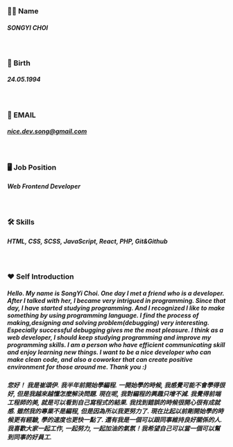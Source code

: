 ### 👩🏻 Name
##### SONGYI CHOI
</br>

### 🎂 Birth 
##### 24.05.1994
</br>



### 📧 EMAIL 
##### nice.dev.song@gmail.com
</br>



### 🖥 Job Position 
##### Web Frontend Developer
</br>



### 🛠 Skills 
##### HTML, CSS, SCSS, JavaScript, React, PHP, Git&Github
</br>



### ❤️ Self Introduction 
##### Hello. My name is SongYi Choi. One day I met a friend who is a developer. After I talked with her, I became very intrigued in programming. Since that day, I have started studying programming. And I recognized I like to make something by using programming language. I find the process of making,designing and solving problem(debugging) very interesting. Especially successful debugging gives me the most pleasure. I think as a web developer, I should keep studying programming and improve my programming skills. I am a person who have efficient communicating skill and enjoy learning new things. I want to be a nice developer who can make clean code, and also a coworker that can create positive environment for those around me. Thank you :)  

##### 您好！ 我是崔頌伊. 我半年前開始學編程. 一開始學的時候, 我感覺可能不會學得很好, 但是我越來越懂怎麼解決問題. 現在呢, 我對編程的興趣只增不減. 我覺得前端工程師的美, 就是可以看到自己寫程式的結果. 我找到錯誤的時候很開心很有成就感. 雖然我的專業不是編程, 但是因為所以我更努力了. 現在比起以前剛開始學的時候更有經驗, 學的速度也更快一點了. 還有我是一個可以跟同事維持良好關係的人. 我喜歡大家一起工作, 一起努力, 一起加油的氣氛！我希望自己可以當一個可以幫到同事的好員工.






<!--
**choi-songyi/choi-songyi** is a ✨ _special_ ✨ repository because its `README.md` (this file) appears on your GitHub profile.

Here are some ideas to get you started:

- 🔭 I’m currently working on ...
- 🌱 I’m currently learning ...
- 👯 I’m looking to collaborate on ...
- 🤔 I’m looking for help with ...
- 💬 Ask me about ...
- 📫 How to reach me: ...
- 😄 Pronouns: ...
- ⚡ Fun fact: ...
-->
